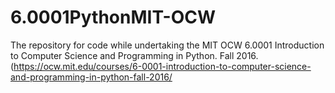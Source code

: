 # 6.0001PythonMIT-OCW
The repository for code while undertaking the MIT OCW 6.0001 Introduction to Computer Science and Programming in Python. Fall 2016. (https://ocw.mit.edu/courses/6-0001-introduction-to-computer-science-and-programming-in-python-fall-2016/
